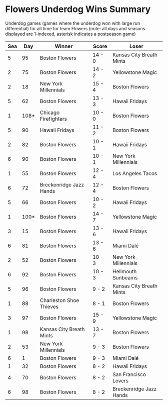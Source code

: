 # Flowers Underdog Wins Summary



Underdog games (games where the underdog won with large run differential) for all time for team Flowers (note: all days and seasons displayed are 1-indexed, asterisk indicates a postseason game)


| Sea | Day | Winner | Score | Loser | 
| ------ |------ |------ |------ |------ |
| 5 | 95 | Boston Flowers | 14 - 0 | Kansas City Breath Mints | 
| 2 | 75 | Boston Flowers | 14 - 2 | Yellowstone Magic | 
| 2 | 18 | New York Millennials | 15 - 4 | Boston Flowers | 
| 5 | 62 | Boston Flowers | 13 - 3 | Hawaii Fridays | 
| 1 | 108* | Chicago Firefighters | 10 - 0 | Boston Flowers | 
| 5 | 90 | Hawaii Fridays | 11 - 2 | Boston Flowers | 
| 2 | 82 | Boston Flowers | 10 - 1 | Hawaii Fridays | 
| 6 | 90 | Boston Flowers | 10 - 1 | New York Millennials | 
| 1 | 55 | Boston Flowers | 12 - 4 | Los Angeles Tacos | 
| 6 | 72 | Breckenridge Jazz Hands | 12 - 4 | Boston Flowers | 
| 5 | 66 | Boston Flowers | 10 - 2 | Hawaii Fridays | 
| 1 | 100* | Boston Flowers | 14 - 7 | Yellowstone Magic | 
| 3 | 15 | Boston Flowers | 13 - 6 | Hawaii Fridays | 
| 6 | 81 | Boston Flowers | 13 - 6 | Miami Dalé | 
| 2 | 52 | Boston Flowers | 10 - 3 | New York Millennials | 
| 6 | 92 | Boston Flowers | 10 - 3 | Hellmouth Sunbeams | 
| 5 | 96 | Boston Flowers | 9 - 2 | Kansas City Breath Mints | 
| 1 | 88 | Charleston Shoe Thieves | 8 - 1 | Boston Flowers | 
| 3 | 97 | Boston Flowers | 15 - 9 | Yellowstone Magic | 
| 1 | 98 | Kansas City Breath Mints | 13 - 7 | Boston Flowers | 
| 2 | 53 | New York Millennials | 9 - 3 | Boston Flowers | 
| 6 | 1 | Boston Flowers | 9 - 3 | Miami Dalé | 
| 1 | 32 | Boston Flowers | 8 - 2 | Hawaii Fridays | 
| 4 | 70 | Boston Flowers | 8 - 2 | San Francisco Lovers | 
| 6 | 98 | Boston Flowers | 8 - 2 | Breckenridge Jazz Hands | 


